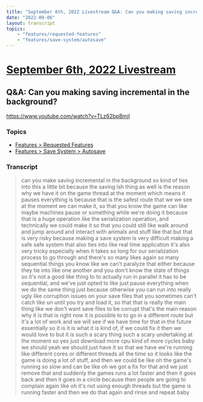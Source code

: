 ```yaml
---
title: "September 6th, 2022 Livestream Q&A: Can you making saving incremental in the background?"
date: "2022-09-06"
layout: transcript
topics:
    - "features/requested-features"
    - "features/save-system/autosave"
---
```

# [September 6th, 2022 Livestream](../2022-09-06.md)
## Q&A: Can you making saving incremental in the background?
https://www.youtube.com/watch?v=TLz62bpBmjI

### Topics
* [Features > Requested Features](../topics/features/requested-features.md)
* [Features > Save System > Autosave](../topics/features/save-system/autosave.md)

### Transcript

> can you make saving incremental in the background so kind of ties into this a little bit because the saving ish thing as well is the reason why we have it on the game thread at the moment which means it pauses everything is because that is the safest route that we we see at the moment we can make it, so that you know the game can like maybe machines pause or something while we're doing it because that is a huge operation like the serialization operation, and technically we could make it so that you could still like walk around and jump around and interact with animals and stuff like that but that is very risky because making a save system is very difficult making a safe safe system that also ties into like real time application it's also very tricky especially when it takes so long for our serialization process to go through and there's so many likes again so many sequential things you know like we can't paralyze that either because they tie into like one another and you don't know the state of things so it's not a good like thing to to actually run in parallel it has to be sequential, and we've just opted to like just pause everything when we do the same thing just because otherwise you can run into really ugly like corruption issues on your save files that you sometimes can't catch like un until you try and load it, so that that is really the main thing like we don't want save files to be corrupt that's the main reason why it is that is right now it is possible to to go in a different route but it's a lot of work and we will see if we have time for that in the future essentially so it is it is what it is kind of, if we could fix it then we would love to but it is such a scary thing such a scary undertaking at the moment so yes just download more cpu kind of more cycles baby we should yeah we should just have it so that we have we're running like different cores or different threads all the time so it looks like the game is doing a lot of stuff, and then we could be like oh the game's running so slow and can be like oh we got a fix for that and we just remove that and suddenly the games runs a lot faster and then it goes back and then it goes in a circle because then people are going to complain again like oh it's not using enough threads but the game is running faster and then we do that again and rinse and repeat baby
